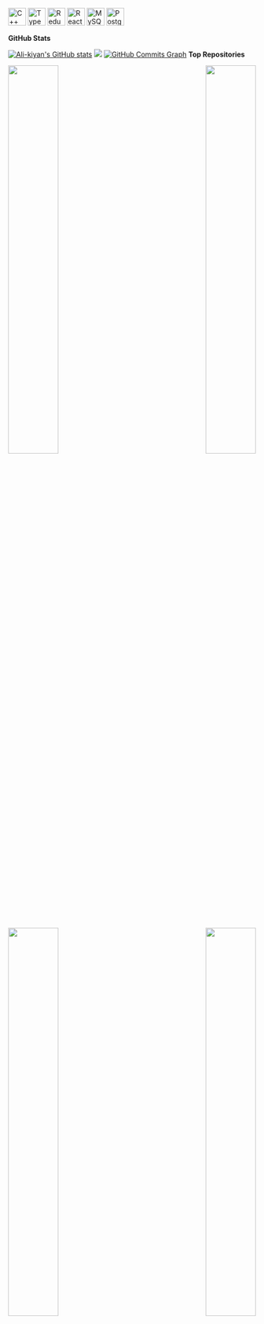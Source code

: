 


<p align="left"> <a href="https://docs.microsoft.com/en-us/cpp/?view=msvc-170" target="_blank" rel="noreferrer"><img src="https://raw.githubusercontent.com/danielcranney/readme-generator/main/public/icons/skills/cplusplus-colored.svg" width="36" height="36" alt="C++" /></a> <a href="https://www.typescriptlang.org/" target="_blank" rel="noreferrer"><img src="https://raw.githubusercontent.com/danielcranney/readme-generator/main/public/icons/skills/typescript-colored.svg" width="36" height="36" alt="TypeScript" /></a> <a href="https://redux.js.org/" target="_blank" rel="noreferrer"><img src="https://raw.githubusercontent.com/danielcranney/readme-generator/main/public/icons/skills/redux-colored.svg" width="36" height="36" alt="Redux" /></a> <a href="https://reactjs.org/" target="_blank" rel="noreferrer"><img src="https://raw.githubusercontent.com/danielcranney/readme-generator/main/public/icons/skills/react-colored.svg" width="36" height="36" alt="React" /></a> <a href="https://www.mysql.com/" target="_blank" rel="noreferrer"><img src="https://raw.githubusercontent.com/danielcranney/readme-generator/main/public/icons/skills/mysql-colored.svg" width="36" height="36" alt="MySQL" /></a> <a href="https://www.postgresql.org/" target="_blank" rel="noreferrer"><img src="https://raw.githubusercontent.com/danielcranney/readme-generator/main/public/icons/skills/postgresql-colored.svg" width="36" height="36" alt="PostgreSQL" /></a> </p>


<b> GitHub Stats</b>

<a href="http://www.github.com/Ali-kiyan"><img src="https://github-readme-stats.vercel.app/api?username=Ali-kiyan&show_icons=true&hide=&count_private=true&title_color=ffffff&text_color=ffffff&icon_color=ec4899&bg_color=27272a&hide_border=true&show_icons=true" alt="Ali-kiyan's GitHub stats" /></a>
<a href="http://www.github.com/Ali-kiyan"><img src="https://github-readme-streak-stats.herokuapp.com/?user=Ali-kiyan&stroke=ffffff&background=27272a&ring=ffffff&fire=ffffff&currStreakNum=ffffff&currStreakLabel=ffffff&sideNums=ffffff&sideLabels=ffffff&dates=ffffff&hide_border=true" /></a>
<a href="http://www.github.com/Ali-kiyan"><img src="https://activity-graph.herokuapp.com/graph?username=Ali-kiyan&bg_color=27272a&color=ffffff&line=ec4899&point=ffffff&area_color=27272a&area=true&hide_border=true&custom_title=GitHub%20Commits%20Graph" alt="GitHub Commits Graph" /></a>
<b>Top Repositories</b>

<div width="100%" align="center"><a href="https://github.com/Ali-kiyan/popularity_classification_on_spotify_music_dataset" align="left"><img align="left" width="45%" src="https://github-readme-stats.vercel.app/api/pin/?username=Ali-kiyan&repo=popularity_classification_on_spotify_music_dataset&title_color=ffffff&text_color=ffffff&icon_color=ec4899&bg_color=27272a&hide_border=true&locale=en" /></a><a href="https://github.com/Ali-kiyan/Clustering-Algorithm-for-Music-Recommendation-System" align="right"><img align="right" width="45%" src="https://github-readme-stats.vercel.app/api/pin/?username=Ali-kiyan&repo=Clustering-Algorithm-for-Music-Recommendation-System&title_color=ffffff&text_color=ffffff&icon_color=ec4899&bg_color=27272a&hide_border=true&locale=en" /></a></div><br /><br /><br /><br /><br /><br /><br />

<br /><br />

<div width="100%" align="center"><a href="https://github.com/Ali-kiyan/footballApp" align="left"><img align="left" width="45%" src="https://github-readme-stats.vercel.app/api/pin/?username=Ali-kiyan&repo=footballApp&title_color=ffffff&text_color=ffffff&icon_color=ec4899&bg_color=27272a&hide_border=true&locale=en" /></a><a href="https://github.com/Ali-kiyan/3D_CUBE_OpenGL" align="right"><img align="right" width="45%" src="https://github-readme-stats.vercel.app/api/pin/?username=Ali-kiyan&repo=3D_CUBE_OpenGL&title_color=ffffff&text_color=ffffff&icon_color=ec4899&bg_color=27272a&hide_border=true&locale=en" /></a></div>
